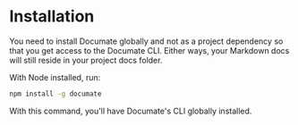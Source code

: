 # Installation

You need to install Documate globally and not as a project dependency so that you get access to the Documate CLI. Either ways, your Markdown docs will still reside in your project docs folder.

With Node installed, run:

```bash
npm install -g documate
```

With this command, you'll have Documate's CLI globally installed.
